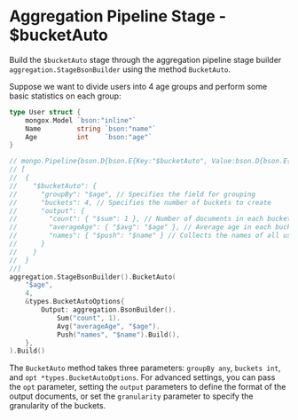 # Aggregation Pipeline Stage - $bucketAuto
Build the `$bucketAuto` stage through the aggregation pipeline stage builder `aggregation.StageBsonBuilder` using the method `BucketAuto`.

Suppose we want to divide users into 4 age groups and perform some basic statistics on each group:

```go
type User struct {
	mongox.Model `bson:"inline"`
	Name         string `bson:"name"`
	Age          int    `bson:"age"`
}

// mongo.Pipeline{bson.D{bson.E{Key:"$bucketAuto", Value:bson.D{bson.E{Key:"groupBy", Value:"$age"}, bson.E{Key:"buckets", Value:4}, bson.E{Key:"output", Value:bson.D{bson.E{Key:"count", Value:bson.D{bson.E{Key:"$sum", Value:1}}}, bson.E{Key:"averageAge", Value:bson.D{bson.E{Key:"$avg", Value:"$age"}}}, bson.E{Key:"names", Value:bson.D{bson.E{Key:"$push", Value:"$name"}}}}}}}}}
// [
//  {
//    "$bucketAuto": {
//      "groupBy": "$age", // Specifies the field for grouping
//      "buckets": 4, // Specifies the number of buckets to create
//      "output": {
//        "count": { "$sum": 1 }, // Number of documents in each bucket
//        "averageAge": { "$avg": "$age" }, // Average age in each bucket
//        "names": { "$push": "$name" } // Collects the names of all users in each bucket
//      }
//    }
//  }
//]
aggregation.StageBsonBuilder().BucketAuto(
    "$age",
    4,
    &types.BucketAutoOptions{
        Output: aggregation.BsonBuilder().
            Sum("count", 1).
            Avg("averageAge", "$age").
            Push("names", "$name").Build(),
    },
).Build()
```

The `BucketAuto` method takes three parameters: `groupBy any`, `buckets int`, and `opt *types.BucketAutoOptions`. For advanced settings, you can pass the `opt` parameter, setting the `output` parameters to define the format of the output documents, or set the `granularity` parameter to specify the granularity of the buckets.